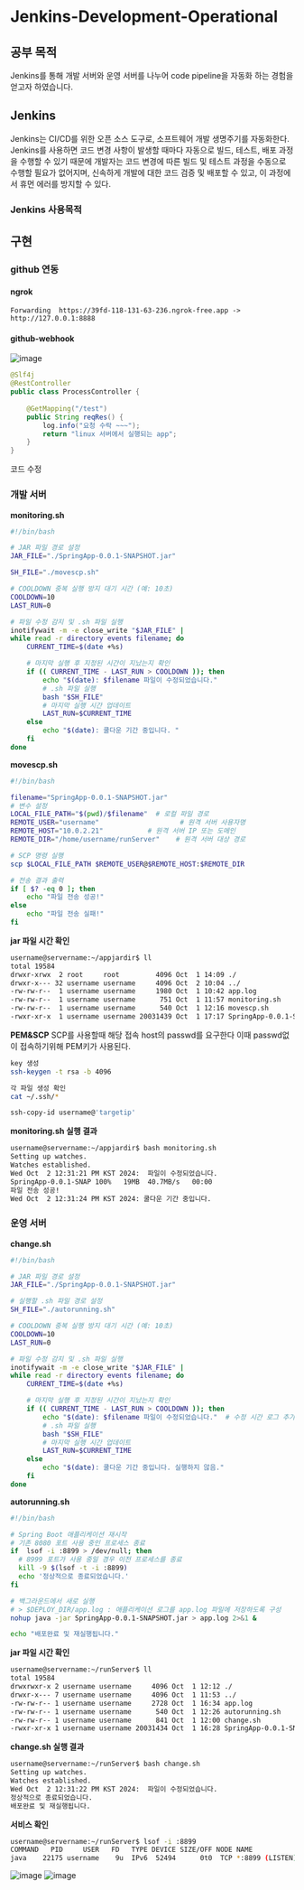 # Jenkins-Development-Operational

## 공부 목적
Jenkins를 통해 개발 서버와 운영 서버를 나누어 code pipeline을 자동화 하는 경험을 얻고자 하였습니다.

## Jenkins 
Jenkins는 CI/CD를 위한 오픈 소스 도구로, 소프트웨어 개발 생명주기를 자동화한다.
 
Jenkins를 사용하면 코드 변경 사항이 발생할 때마다 자동으로 빌드, 테스트, 배포 과정을 수행할 수 있기 때문에 개발자는 코드 변경에 따른 빌드 및 테스트 과정을 수동으로 수행할 필요가 없어지며, 신속하게 개발에 대한 코드 검증 및 배포할 수 있고, 이 과정에서 휴먼 에러를 방지할 수 있다.


### Jenkins 사용목적


## 구현

### github 연동
#### ngrok

```window
Forwarding  https://39fd-118-131-63-236.ngrok-free.app -> http://127.0.0.1:8888
```

#### github-webhook

![image](https://github.com/user-attachments/assets/6304a798-8eb7-488d-916f-f3f09d3bbfb6)

```java
@Slf4j
@RestController
public class ProcessController {
	
	@GetMapping("/test")
	public String reqRes() {
		log.info("요청 수락 ~~~");
		return "linux 서버에서 실행되는 app";
	}
}
```
코드 수정

### 개발 서버

**monitoring.sh**
```bash
#!/bin/bash

# JAR 파일 경로 설정
JAR_FILE="./SpringApp-0.0.1-SNAPSHOT.jar"

SH_FILE="./movescp.sh"

# COOLDOWN 중복 실행 방지 대기 시간 (예: 10초)
COOLDOWN=10
LAST_RUN=0

# 파일 수정 감지 및 .sh 파일 실행
inotifywait -m -e close_write "$JAR_FILE" |
while read -r directory events filename; do
    CURRENT_TIME=$(date +%s)

    # 마지막 실행 후 지정된 시간이 지났는지 확인
    if (( CURRENT_TIME - LAST_RUN > COOLDOWN )); then
        echo "$(date): $filename 파일이 수정되었습니다."  
        # .sh 파일 실행
        bash "$SH_FILE"
        # 마지막 실행 시간 업데이트
        LAST_RUN=$CURRENT_TIME
    else
        echo "$(date): 쿨다운 기간 중입니다. "
    fi
done
```

**movescp.sh**
```bash
#!/bin/bash

filename="SpringApp-0.0.1-SNAPSHOT.jar"
# 변수 설정
LOCAL_FILE_PATH="$(pwd)/$filename"  # 로컬 파일 경로
REMOTE_USER="username"                    # 원격 서버 사용자명
REMOTE_HOST="10.0.2.21"           # 원격 서버 IP 또는 도메인
REMOTE_DIR="/home/username/runServer"    # 원격 서버 대상 경로

# SCP 명령 실행
scp $LOCAL_FILE_PATH $REMOTE_USER@$REMOTE_HOST:$REMOTE_DIR

# 전송 결과 출력
if [ $? -eq 0 ]; then
    echo "파일 전송 성공!"
else
    echo "파일 전송 실패!"
fi
```

**jar 파일 시간 확인**
```bash
username@servername:~/appjardir$ ll
total 19584
drwxr-xrwx  2 root     root         4096 Oct  1 14:09 ./
drwxr-x--- 32 username username     4096 Oct  2 10:04 ../
-rw-rw-r--  1 username username     1980 Oct  1 10:42 app.log
-rw-rw-r--  1 username username      751 Oct  1 11:57 monitoring.sh
-rw-rw-r--  1 username username      540 Oct  1 12:16 movescp.sh
-rwxr-xr-x  1 username username 20031439 Oct  1 17:17 SpringApp-0.0.1-SNAPSHOT.jar*
```

**PEM&SCP**
SCP를 사용할때 해당 접속 host의 passwd를 요구한다 이때 passwd없이 접속하기위해 PEM키가 사용된다.
```bash
key 생성
ssh-keygen -t rsa -b 4096

각 파일 생성 확인
cat ~/.ssh/*

ssh-copy-id username@'targetip'
```


**monitoring.sh 실행 결과**
```bash
username@servername:~/appjardir$ bash monitoring.sh 
Setting up watches.
Watches established.
Wed Oct  2 12:31:21 PM KST 2024:  파일이 수정되었습니다.
SpringApp-0.0.1-SNAP 100%   19MB  40.7MB/s   00:00    
파일 전송 성공!
Wed Oct  2 12:31:24 PM KST 2024: 쿨다운 기간 중입니다.
```


### 운영 서버

**change.sh**
```bash
#!/bin/bash

# JAR 파일 경로 설정
JAR_FILE="./SpringApp-0.0.1-SNAPSHOT.jar"

# 실행할 .sh 파일 경로 설정
SH_FILE="./autorunning.sh"

# COOLDOWN 중복 실행 방지 대기 시간 (예: 10초)
COOLDOWN=10
LAST_RUN=0

# 파일 수정 감지 및 .sh 파일 실행
inotifywait -m -e close_write "$JAR_FILE" |
while read -r directory events filename; do
    CURRENT_TIME=$(date +%s)

    # 마지막 실행 후 지정된 시간이 지났는지 확인
    if (( CURRENT_TIME - LAST_RUN > COOLDOWN )); then
        echo "$(date): $filename 파일이 수정되었습니다."  # 수정 시간 로그 추가
        # .sh 파일 실행
        bash "$SH_FILE"
        # 마지막 실행 시간 업데이트
        LAST_RUN=$CURRENT_TIME
    else
        echo "$(date): 쿨다운 기간 중입니다. 실행하지 않음."
    fi
done
```

**autorunning.sh**
```bash
#!/bin/bash

# Spring Boot 애플리케이션 재시작
# 기존 8080 포트 사용 중인 프로세스 종료
if  lsof -i :8899 > /dev/null; then
  # 8999 포트가 사용 중일 경우 이전 프로세스를 종료
  kill -9 $(lsof -t -i :8899)
  echo '정상적으로 종료되었습니다.'
fi

# 백그라운드에서 새로 실행
# > $DEPLOY_DIR/app.log : 애플리케이션 로그를 app.log 파일에 저장하도록 구성
nohup java -jar SpringApp-0.0.1-SNAPSHOT.jar > app.log 2>&1 &

echo "배포완료 및 재실행됩니다."
```

**jar 파일 시간 확인**
```bash
username@servername:~/runServer$ ll
total 19584
drwxrwxr-x 2 username username     4096 Oct  1 12:12 ./
drwxr-x--- 7 username username     4096 Oct  1 11:53 ../
-rw-rw-r-- 1 username username     2728 Oct  1 16:34 app.log
-rw-rw-r-- 1 username username      540 Oct  1 12:26 autorunning.sh
-rw-rw-r-- 1 username username      841 Oct  1 12:00 change.sh
-rwxr-xr-x 1 username username 20031434 Oct  1 16:28 SpringApp-0.0.1-SNAPSHOT.jar*
```

**change.sh 실행 결과**
```bash
username@servername:~/runServer$ bash change.sh
Setting up watches.
Watches established.
Wed Oct  2 12:31:22 PM KST 2024:  파일이 수정되었습니다.
정상적으로 종료되었습니다.
배포완료 및 재실행됩니다.
```

**서비스 확인**
```bash
username@servername:~/runServer$ lsof -i :8899
COMMAND   PID     USER   FD   TYPE DEVICE SIZE/OFF NODE NAME
java    22175 username    9u  IPv6  52494      0t0  TCP *:8899 (LISTEN)
```

![image](https://github.com/user-attachments/assets/21e81769-a2f2-4535-8048-76e8ae099f9e)
![image](https://github.com/user-attachments/assets/a2cbe126-88c9-469d-b0c3-411d25d24c36)

